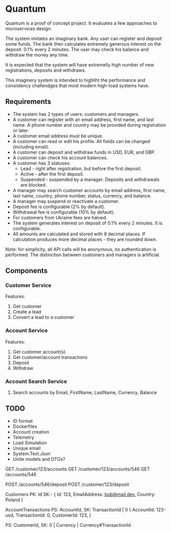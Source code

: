 # Quantum

Quantum is a proof of concept project. It evaluates a few approaches to microservices design.

The system imitates an imaginary bank.
Any user can register and deposit some funds.
The bank then calculates extremely generous interest on the deposit: 0.1% every 2 minutes.
The user may check his balance and withdraw the money any time.

It is expected that the system will have extremelly high number of new registrations, deposits and withdraws.

This imaginery system is intended to highliht the performance and consistency challendges that most modern high-load systems have.

## Requirements
- The system has 2 types of users: customers and managers.
- A customer can register with an email address, first name, and last name. A phone number and country may be provided during registration or later.
- A customer email address must be unique.
- A customer can read or edit his profile. All fields can be changed (including email).
- A customer can deposit and withdraw funds in USD, EUR, and GBP.
- A customer can check his account balances.
- A customer has 3 statuses:
  - Lead - right after registration, but before the first deposit.
  - Active - after the first deposit.
  - Suspended - suspended by a manager. Deposits and withdrawals are blocked.
- A manager may search customer accounts by email address, first name, last name, country, phone number, status, currency, and balance.
- A manager may suspend or reactivate a customer.
- Deposit fee is configurable (2% by default).
- Withdrawal fee is configurable (10% by default).
- For customers from Ukraine fees are halved.
- The system generates interest on deposit of 0.1% every 2 minutes. It is configurable.
- All amounts are calculated and stored with 8 decimal places. If calculation produces more decimal places - they are rounded down.

Note: for simplicity, all API calls will be anonymous, no authentication is performed. The distinction between customers and managers is artificial.

## Components

### Customer Service
Features:
1. Get customer
2. Create a lead
3. Convert a lead to a customer

### Account Service
Features:
1. Get customer account(s)
2. Get customer/account transactions
3. Deposit
4. Withdraw

### Account Search Service
1. Search accounts by Email, FirstName, LastName, Currency, Balance

## TODO
- ID format
- Dockerfiles
- Account creation
- Telemetry
- Load Simulation
- Unique email
- System.Text.Json
- Unite models and DTOs?

GET /customer/123/accounts
GET /customer/123/accounts/546
GET /accounts/546

POST /accounts/546/deposit
POST /customer/123/deposit

Customers
PK: Id
SK:-
{
  Id: 123,
  EmailAddress: bob@mail.dev,
  Country: Poland
}

AccountTransactions
PS: AccountId, 
SK: TransactionId | 0
{
  AccountId: 123-usd,
  TransactionId: 0,
  CustomerId: 123,
}

PS: CustomerId, 
SK: 0 | Currency | Currency#TransactionId